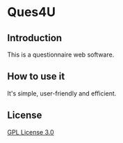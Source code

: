 # Ques4U

## Introduction
This is a questionnaire web software.

## How to use it
It's simple, user-friendly and efficient.

## License
[GPL License 3.0](LICENSE)
